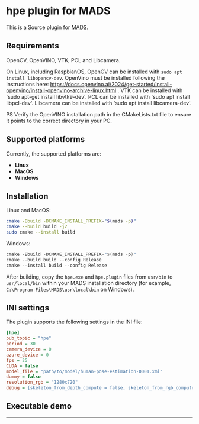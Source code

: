 # hpe plugin for MADS

This is a Source plugin for [MADS](https://github.com/MADS-NET/MADS). 

<provide here some introductory info>

## Requirements

OpenCV, OpenVINO, VTK, PCL and Libcamera. 

On Linux, including RaspbianOS, OpenCV can be installed with `sudo apt install libopencv-dev`. OpenVino must be installed following the instructions here: <https://docs.openvino.ai/2024/get-started/install-openvino/install-openvino-archive-linux.html> . VTK can be installed with 'sudo apt-get install libvtk9-dev'. PCL can be installed with 'sudo apt install libpcl-dev'. Libcamera can be installed with 'sudo apt install libcamera-dev'.

PS Verify the OpenVINO installation path in the CMakeLists.txt file to ensure it points to the correct directory in your PC. 

## Supported platforms

Currently, the supported platforms are:

* **Linux** 
* **MacOS**
* **Windows**


## Installation

Linux and MacOS:

```bash
cmake -Bbuild -DCMAKE_INSTALL_PREFIX="$(mads -p)"
cmake --build build -j2
sudo cmake --install build
```

Windows:

```powershell
cmake -Bbuild -DCMAKE_INSTALL_PREFIX="$(mads -p)"
cmake --build build --config Release
cmake --install build --config Release
```

After building, copy the `hpe.exe` and `hpe.plugin` files from `usr/bin` to `usr/local/bin` within your MADS installation directory (for example, `C:\Program Files\MADS\usr\local\bin` on Windows).

## INI settings

The plugin supports the following settings in the INI file:

```ini
[hpe]
pub_topic = "hpe"
period = 30
camera_device = 0
azure_device = 0
fps = 25
CUDA = false
model_file = "path/to/model/human-pose-estimation-0001.xml"
dummy = false
resolution_rgb = "1280x720"
debug = {skeleton_from_depth_compute = false, skeleton_from_rgb_compute = false, hessian_compute = false, cov3D_compute = false, consistency_check = false, point_cloud_filter = false, coordinate_transfrom = false, viewer = false }
```


## Executable demo

<Explain what happens if the test executable is run>

---